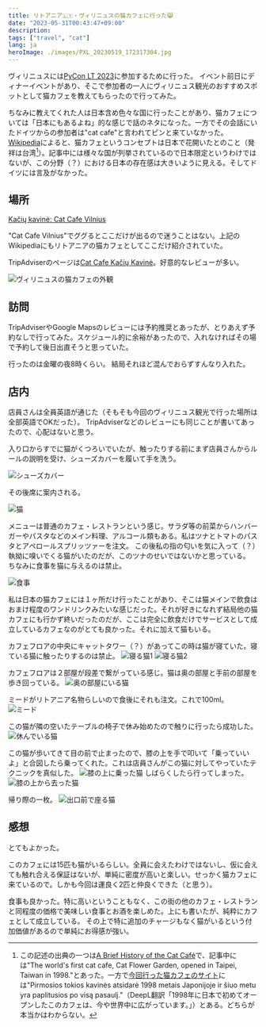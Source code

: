 ```yaml
---
title: リトアニア🇱🇹・ヴィリニュスの猫カフェに行った😸
date: "2023-05-31T00:43:47+09:00"
description:
tags: ["travel", "cat"]
lang: ja
heroImage: ./images/PXL_20230519_172317304.jpg
---
```


ヴィリニュスには[PyCon LT 2023](https://pycon.lt/2023)に参加するために行った。
イベント前日にディナーイベントがあり、そこで参加者の一人にヴィリニュス観光のおすすめスポットとして猫カフェを教えてもらったので行ってみた。

ちなみに教えてくれた人は日本含め色々な国に行ったことがあり、猫カフェについては「日本にもあるよね」的な感じで話のネタになった。一方でその会話にいたドイツからの参加者は"cat cafe"と言われてピンと来ていなかった。
[Wikipedia](https://en.wikipedia.org/wiki/Cat_caf%C3%A9)によると、猫カフェというコンセプトは日本で花開いたとのこと（発祥は台湾[^1]）。記事中には様々な国が列挙されているので日本限定というわけではないが、この分野（？）における日本の存在感は大きいように見える。そしてドイツには言及がなかった。

[^1]: この記述の出典の一つは[A Brief History of the Cat Café](https://www.mentalfloss.com/article/56592/brief-history-cat-cafe)で、記事中には"The world's first cat cafe, Cat Flower Garden, opened in Taipei, Taiwan in 1998."とあった。一方で[今回行った猫カフェのサイト](https://kaciukavine.lt/)には"Pirmosios tokios kavinės atsidarė 1998 metais Japonijoje ir šiuo metu yra paplitusios po visą pasaulį."（DeepL翻訳「1998年に日本で初めてオープンしたこのカフェは、今や世界中に広がっています。」）とある。どちらが本当かはわからない。


## 場所

[Kačių kavinė: Cat Cafe Vilnius](https://kaciukavine.lt/)

"Cat Cafe Vilnius"でググるとここだけが出るので迷うことはない。上記のWikipediaにもリトアニアの猫カフェとしてここだけ紹介されていた。

TripAdviserのページは[Cat Cafe Kačių Kavinė](https://www.tripadvisor.com/Restaurant_Review-g274951-d7288639-Reviews-Cat_Cafe_KaciU_Kavine-Vilnius_Vilnius_County.html)。好意的なレビューが多い。

![ヴィリニュスの猫カフェの外観](./images/PXL_20230518_160447424.jpg)

## 訪問
TripAdviserやGoogle Mapsのレビューには予約推奨とあったが、とりあえず予約なしで行ってみた。スケジュール的に余裕があったので、入れなければその場で予約して後日出直そうと思っていた。

行ったのは金曜の夜8時くらい。
結局それほど混んでおらずすんなり入れた。

## 店内
店員さんは全員英語が通じた（そもそも今回のヴィリニュス観光で行った場所は全部英語でOKだった）。
TripAdviserなどのレビューにも同じことが書いてあったので、心配はないと思う。

入り口からすでに猫がくつろいでいたが、触ったりする前にまず店員さんからルールの説明を受け、シューズカバーを履いて手を洗う。

![シューズカバー](./images/PXL_20230519_171325769.jpg)

その後席に案内される。

![猫](./images/PXL_20230519_170105522.MP.jpg)

メニューは普通のカフェ・レストランという感じ。サラダ等の前菜からハンバーガーやパスタなどのメイン料理、アルコール類もある。私はツナとトマトのパスタとアペロールスプリッツァーを注文。
この後私の指の匂いを気に入って（？）執拗に嗅いでくる猫がいたのだが、このツナのせいではないかと思っている。
ちなみに食事を猫に与えるのは禁止。

![食事](./images//PXL_20230519_171937195.jpg)

私は日本の猫カフェには１ヶ所だけ行ったことがあり、そこは猫メインで飲食はおまけ程度のワンドリンクみたいな感じだった。それが好きになれず結局他の猫カフェにも行かず終いだったのだが、ここは完全に飲食だけでサービスとして成立しているカフェなのがとても良かった。それに加えて猫もいる。

カフェフロアの中央にキャットタワー（？）があってこの時は猫が寝ていた。寝ている猫に触ったりするのは禁止。
![寝る猫1](./images/PXL_20230519_170416515.jpg)
![寝る猫2](./images/PXL_20230519_171113070.jpg)

カフェフロアは２部屋が段差で繋がっている感じ。猫は奥の部屋と手前の部屋を歩き回っている。
![奥の部屋にいる猫](./images/PXL_20230519_171234274.jpg)

ミードがリトアニア名物らしいので食後にそれも注文。これで100ml。
![ミード](./images/PXL_20230519_175429250.jpg)

この猫が隣の空いたテーブルの椅子で休み始めたので触りに行ったら成功した。
![休んでいる猫](./images/PXL_20230519_181724761.jpg)

この猫が歩いてきて目の前で止まったので、膝の上を手で叩いて「乗っていいよ」と合図したら乗ってくれた。これは店員さんがこの猫に対してやっていたテクニックを真似した。
![膝の上に乗った猫](./images//PXL_20230519_182512630.jpg)
しばらくしたら行ってしまった。
![膝の上から去った猫](./images//PXL_20230519_182904979.jpg)

帰り際の一枚。
![出口前で座る猫](./images/PXL_20230519_183034819.jpg)

## 感想
とてもよかった。

このカフェには15匹も猫がいるらしい。全員に会えたわけではないし、仮に会えても触れ合える保証はないが、単純に密度が高いと楽しい。せっかく猫カフェに来ているので。しかも今回は運良く2匹と仲良くできた（と思う）。

食事も良かった。特に高いということもなく、この街の他のカフェ・レストランと同程度の価格で美味しい食事とお酒を楽しめた。上にも書いたが、純粋にカフェとして成立している。
その上で特に追加のチャージもなく猫がいるという付加価値があるので単純にお得感が強い。

